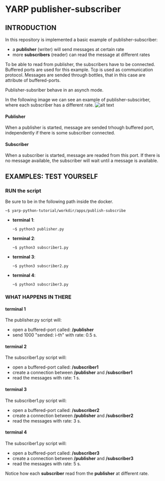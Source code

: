 # YARP publisher-subscriber

## INTRODUCTION

In this repository is implemented a basic example of publisher-subscriber:
- a **publisher** (writer) will send messages at certain rate
- more **subscribers** (reader) can read the message at different rates

To be able to read from publisher, the subscribers have to be connected.
Buffered ports are used for this example.
Tcp is used as communication protocol.
Messages are sended through bottles, that in this case are attribute of buffered-ports.

Publisher-subsriber behave in an asynch mode.

In the following image we can see an example of publisher-subscirber, where each subscriber has a different rate.
![alt text][port]

#### Publisher
When a publisher is started, message are sended trhough buffered port, independently if there is some subscriber connected.

#### Subscriber
When a subscriber is started, message are readed from this port. If there is no message available, the subscriber will wait until a message is available.

[port]:https://github.com/s4hri/yarp-python-tutorials/blob/master/workdir/media/pub-sub.png

## EXAMPLES: TEST YOURSELF
### RUN the script
Be sure to be in the following path inside the docker.

    ~$ yarp-python-tutorial/workdir/apps/publish-subscribe
 

- **terminal 1**: 
      
      ~$ python3 publisher.py
- **terminal 2**: 
      
      ~$ python3 subscriber1.py
- **terminal 3**:

      ~$ python3 subscriber2.py
- **terminal 4**:

      ~$ python3 subscriber3.py

### WHAT HAPPENS IN THERE
#### terminal 1
The publisher.py script will:
- open a buffered-port called: **/publisher**
- send 1000 "sended: i-th" with rate: 0.5 s.

#### terminal 2
The subscriber1.py script will:
- open a buffered-port called: **/subscriber1**
- create a connection between **/publisher** and **/subscriber1**
- read the messages with rate: 1 s.

#### terminal 3
The subscriber1.py script will:
- open a buffered-port called: **/subscriber2**
- create a connection between **/publisher** and **/subscriber2**
- read the messages with rate: 3 s.

#### terminal 4
The subscriber1.py script will:
- open a buffered-port called: **/subscriber3**
- create a connection between **/publisher** and **/subscriber3**
- read the messages with rate: 5 s.

Notice how each **subscriber** read from the **publisher** at different rate.
